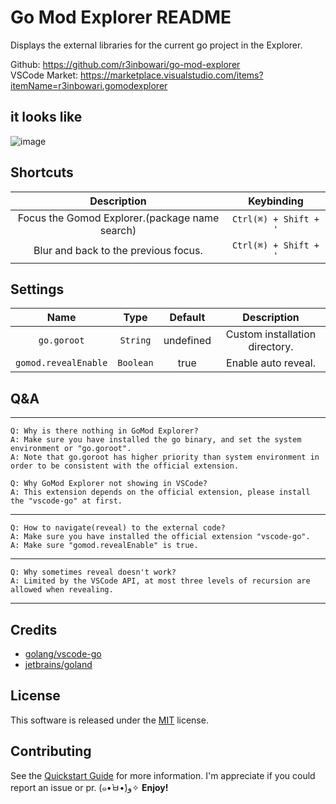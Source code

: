 # Go Mod Explorer README

Displays the external libraries for the current go project in the Explorer.

Github: https://github.com/r3inbowari/go-mod-explorer  
VSCode Market: https://marketplace.visualstudio.com/items?itemName=r3inbowari.gomodexplorer

## it looks like

![image](https://user-images.githubusercontent.com/30739857/174079982-dfce53c1-2b17-4e8e-b88c-248c461b1699.png)

## Shortcuts

|                  Description                   |      Keybinding       |
| :--------------------------------------------: | :-------------------: |
| Focus the Gomod Explorer.(package name search) | `Ctrl(⌘) + Shift + '` |
|      Blur and back to the previous focus.      | `Ctrl(⌘) + Shift + '` |

## Settings

|         Name         |   Type    |  Default  |          Description           |
| :------------------: | :-------: | :-------: | :----------------------------: |
|     `go.goroot`      | `String`  | undefined | Custom installation directory. |
| `gomod.revealEnable` | `Boolean` |   true    |      Enable auto reveal.       |

## Q&A

---

    Q: Why is there nothing in GoMod Explorer?
    A: Make sure you have installed the go binary, and set the system environment or "go.goroot".
    A: Note that go.goroot has higher priority than system environment in order to be consistent with the official extension.

    Q: Why GoMod Explorer not showing in VSCode?
    A: This extension depends on the official extension, please install the "vscode-go" at first.

---

    Q: How to navigate(reveal) to the external code?
    A: Make sure you have installed the official extension "vscode-go".
    A: Make sure "gomod.revealEnable" is true.

---

    Q: Why sometimes reveal doesn't work?
    A: Limited by the VSCode API, at most three levels of recursion are allowed when revealing.

---

## Credits

- [golang/vscode-go](https://github.com/golang/vscode-go)
- [jetbrains/goland](https://www.jetbrains.com/go/)

## License

This software is released under the [MIT](https://github.com/r3inbowari/go-mod-explorer/blob/main/LICENSE) license.

## Contributing

See the [Quickstart Guide](https://github.com/r3inbowari/go-mod-explorer/blob/main/vsc-extension-quickstart.md) for more information.
I'm appreciate if you could report an issue or pr. (๑•̀ㅂ•́)و✧
**Enjoy!**
